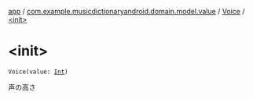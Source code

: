[app](../../index.md) / [com.example.musicdictionaryandroid.domain.model.value](../index.md) / [Voice](index.md) / [&lt;init&gt;](./-init-.md)

# &lt;init&gt;

`Voice(value: `[`Int`](https://kotlinlang.org/api/latest/jvm/stdlib/kotlin/-int/index.html)`)`

声の高さ

